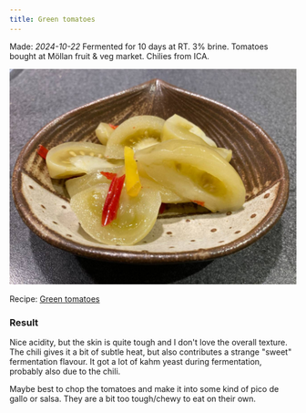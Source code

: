 ```yaml
---
title: Green tomatoes
---
```


Made: _2024-10-22_
Fermented for 10 days at RT. 3% brine. 
Tomatoes bought at Möllan fruit & veg market. Chilies from ICA.

![500](projects/attachments/telegram-cloud-photo-size-4-5843876715510744564-y.jpg)

Recipe: [Green tomatoes](projects/fermentation/Vegetable%20recipes.md#Green%20tomatoes)

### Result
Nice acidity, but the skin is quite tough and I don't love the overall texture. The chili gives it a bit of subtle heat, but also contributes a strange "sweet" fermentation flavour. It got a lot of kahm yeast during fermentation, probably also due to the chili. 

Maybe best to chop the tomatoes and make it into some kind of pico de gallo or salsa. They are a bit too tough/chewy to eat on their own. 
